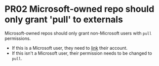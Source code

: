# PR02 Microsoft-owned repo should only grant 'pull' to externals

Microsoft-owned repos should only grant non-Microsoft users with `pull`
permissions.

* If this is a Microsoft user, they need to [link] their account.
* If this isn't a Microsoft user, their permission needs to be changed to
  `pull`.

[link]: https://docs.opensource.microsoft.com/tools/github/accounts/linking.html
